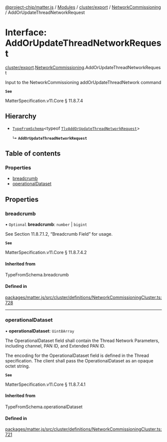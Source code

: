 [@project-chip/matter.js](../README.md) / [Modules](../modules.md) / [cluster/export](../modules/cluster_export.md) / [NetworkCommissioning](../modules/cluster_export.NetworkCommissioning.md) / AddOrUpdateThreadNetworkRequest

# Interface: AddOrUpdateThreadNetworkRequest

[cluster/export](../modules/cluster_export.md).[NetworkCommissioning](../modules/cluster_export.NetworkCommissioning.md).AddOrUpdateThreadNetworkRequest

Input to the NetworkCommissioning addOrUpdateThreadNetwork command

**`See`**

MatterSpecification.v11.Core § 11.8.7.4

## Hierarchy

- [`TypeFromSchema`](../modules/tlv_export.md#typefromschema)\<typeof [`TlvAddOrUpdateThreadNetworkRequest`](../modules/cluster_export.NetworkCommissioning.md#tlvaddorupdatethreadnetworkrequest)\>

  ↳ **`AddOrUpdateThreadNetworkRequest`**

## Table of contents

### Properties

- [breadcrumb](cluster_export.NetworkCommissioning.AddOrUpdateThreadNetworkRequest.md#breadcrumb)
- [operationalDataset](cluster_export.NetworkCommissioning.AddOrUpdateThreadNetworkRequest.md#operationaldataset)

## Properties

### breadcrumb

• `Optional` **breadcrumb**: `number` \| `bigint`

See Section 11.8.7.1.2, “Breadcrumb Field” for usage.

**`See`**

MatterSpecification.v11.Core § 11.8.7.4.2

#### Inherited from

TypeFromSchema.breadcrumb

#### Defined in

[packages/matter.js/src/cluster/definitions/NetworkCommissioningCluster.ts:728](https://github.com/project-chip/matter.js/blob/904d0c9b952b91f28a21803759c5e5c66ee4d272/packages/matter.js/src/cluster/definitions/NetworkCommissioningCluster.ts#L728)

___

### operationalDataset

• **operationalDataset**: `Uint8Array`

The OperationalDataset field shall contain the Thread Network Parameters, including channel, PAN ID, and
Extended PAN ID.

The encoding for the OperationalDataset field is defined in the Thread specification. The client shall pass
the OperationalDataset as an opaque octet string.

**`See`**

MatterSpecification.v11.Core § 11.8.7.4.1

#### Inherited from

TypeFromSchema.operationalDataset

#### Defined in

[packages/matter.js/src/cluster/definitions/NetworkCommissioningCluster.ts:721](https://github.com/project-chip/matter.js/blob/904d0c9b952b91f28a21803759c5e5c66ee4d272/packages/matter.js/src/cluster/definitions/NetworkCommissioningCluster.ts#L721)
